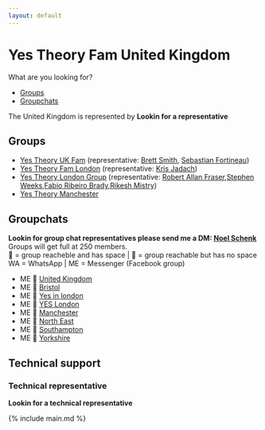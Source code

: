 ```yaml
---
layout: default
---
```

# Yes Theory Fam United Kingdom  
What are you looking for?
* [Groups](#groups)
* [Groupchats](#groupchats)

The United Kingdom is represented by **Lookin for a representative**

## Groups  
* [Yes Theory UK Fam](https://www.facebook.com/groups/1933087986913570/) (representative: [Brett Smith](https://www.facebook.com/brett.smith.5621149), [Sebastian Fortineau](https://www.facebook.com/sebastianfortineau))
* [Yes Theory Fam London](https://www.facebook.com/groups/254940108543393/) (representative: [Kris Jadach](https://www.facebook.com/krzysiek.jadach))
* [Yes Theory London Group](https://www.facebook.com/groups/YesTheoryLondon/) (representative: [Robert Allan Fraser](https://www.facebook.com/robert.a.fraser.9),[Stephen Weeks](https://www.facebook.com/stephen.weeks.14),[Fabio Ribeiro Brady](https://www.facebook.com/profile.php?id=100020378737439),[Rikesh Mistry](https://www.facebook.com/RikeshMistry))
* [Yes Theory Manchester](https://www.facebook.com/groups/472916436914114/)

## Groupchats  
**Lookin for group chat representatives please send me a DM: [Noel Schenk](https://www.facebook.com/noel.elias.schenk)**  
Groups will get full at 250 members.  
💚 = group reacheble and has space | 💛 = group reachable but has no space  
WA = WhatsApp | ME = Messenger (Facebook group)
* ME 💛 [United Kingdom](https://m.me/join/AbZZ6rLZIey17BdL)
* ME 💚 [Bristol](https://m.me/join/AbbgOtpdimOrukaY)
* ME 💚 [Yes in london](https://m.me/join/AbY6AM2orKFoCPUz)
* ME 💛 [YES London](https://m.me/join/AbbMIERW4BiWbRjh)
* ME 💚 [Manchester](https://m.me/join/AbZcjpgawoPZ2CYv)
* ME 💚 [North East](https://m.me/join/Aba5NLzXmZ7pxpWK)
* ME 💚 [Southampton](https://m.me/join/AbZkEgBjCGs1RJE6)
* ME 💚 [Yorkshire](https://m.me/join/AbaY4K2a_Q-Cp9fG)  

## Technical support  
### Technical representative
**Lookin for a technical representative**  

{% include main.md %}
